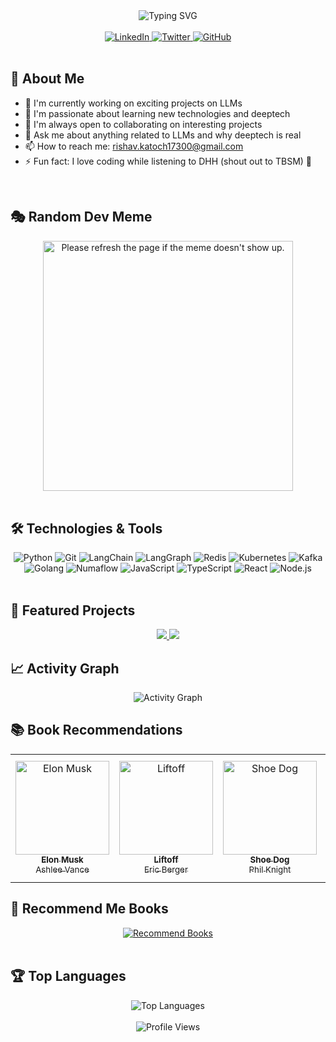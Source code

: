 <div align="center">
  <img src="https://readme-typing-svg.herokuapp.com?font=Fira+Code&pause=1000&color=2196F3&center=true&vCenter=true&width=435&lines=Hi+there+%F0%9F%91%8B;I'm+Rishav+Katoch;A+passionate+developer+from+India" alt="Typing SVG" />
</div>

<br/>

<div align="center">
  <a href="https://linkedin.com/in/your-linkedin">
    <img src="https://img.shields.io/badge/LinkedIn-0077B5?style=for-the-badge&logo=linkedin&logoColor=white" alt="LinkedIn"/>
  </a>
  <a href="https://twitter.com/your-twitter">
    <img src="https://img.shields.io/badge/Twitter-1DA1F2?style=for-the-badge&logo=twitter&logoColor=white" alt="Twitter"/>
  </a>
  <a href="https://github.com/rishhavv">
    <img src="https://img.shields.io/badge/GitHub-100000?style=for-the-badge&logo=github&logoColor=white" alt="GitHub"/>
  </a>
</div>

<br/>

## 🚀 About Me

- 🔭 I'm currently working on exciting projects on LLMs
- 🌱 I'm passionate about learning new technologies and deeptech
- 👯 I'm always open to collaborating on interesting projects
- 💬 Ask me about anything related to LLMs and why deeptech is real
- 📫 How to reach me: rishav.katoch17300@gmail.com
- ⚡ Fun fact: I love coding while listening to DHH (shout out to TBSM) 🎵

<br/>

## 🎭 Random Dev Meme

<div align="center">
  <img src="https://random-memer.herokuapp.com/" title="Meme" alt="Please refresh the page if the meme doesn't show up." width="400"/>
</div>

<br/>

## 🛠️ Technologies & Tools

<div align="center">
  <img src="https://img.shields.io/badge/Python-3776AB?style=for-the-badge&logo=python&logoColor=white" alt="Python"/>
  <img src="https://img.shields.io/badge/Git-F05032?style=for-the-badge&logo=git&logoColor=white" alt="Git"/>
  <img src="https://img.shields.io/badge/LangChain-121212?style=for-the-badge&logo=chainlink&logoColor=white" alt="LangChain"/>
  <img src="https://img.shields.io/badge/LangGraph-4B0082?style=for-the-badge&logo=graph&logoColor=white" alt="LangGraph"/>
  <img src="https://img.shields.io/badge/Redis-DC382D?style=for-the-badge&logo=redis&logoColor=white" alt="Redis"/>
  <img src="https://img.shields.io/badge/Kubernetes-326CE5?style=for-the-badge&logo=kubernetes&logoColor=white" alt="Kubernetes"/>
  <img src="https://img.shields.io/badge/Kafka-231F20?style=for-the-badge&logo=apache-kafka&logoColor=white" alt="Kafka"/>
  <img src="https://img.shields.io/badge/Go-00ADD8?style=for-the-badge&logo=go&logoColor=white" alt="Golang"/>
  <img src="https://img.shields.io/badge/Numaflow-00BFFF?style=for-the-badge&logo=numaflow&logoColor=white" alt="Numaflow"/>
  <img src="https://img.shields.io/badge/JavaScript-F7DF1E?style=for-the-badge&logo=javascript&logoColor=black" alt="JavaScript"/>
  <img src="https://img.shields.io/badge/TypeScript-007ACC?style=for-the-badge&logo=typescript&logoColor=white" alt="TypeScript"/>
  <img src="https://img.shields.io/badge/React-20232A?style=for-the-badge&logo=react&logoColor=61DAFB" alt="React"/>
  <img src="https://img.shields.io/badge/Node.js-43853D?style=for-the-badge&logo=node.js&logoColor=white" alt="Node.js"/>
</div>

<br/>

## 🚀 Featured Projects

<div align="center">
  <a href="https://github.com/rishhavv/your-llm-project">
    <img src="https://github-readme-stats.vercel.app/api/pin/?username=rishhavv&repo=your-llm-project&theme=radical" />
  </a>
  <a href="https://github.com/rishhavv/your-deeptech-project">
    <img src="https://github-readme-stats.vercel.app/api/pin/?username=rishhavv&repo=your-deeptech-project&theme=radical" />
  </a>
</div>

## 📈 Activity Graph

<p align="center">
  <img src="https://activity-graph.herokuapp.com/graph?username=rishhavv&theme=radical&hide_border=true&area=true" alt="Activity Graph" />
</p>

## 📚 Book Recommendations

<div align="center">
  <table>
    <tr>
      <td align="center">
        <a href="https://www.goodreads.com/book/show/17978290-elon-musk">
          <img src="https://images-na.ssl-images-amazon.com/images/P/1591847935.01.L.jpg" width="150" alt="Elon Musk"/>
          <br/>
          <sub><b>Elon Musk</b></sub>
          <br/>
          <sub>Ashlee Vance</sub>
        </a>
      </td>
      <td align="center">
        <a href="https://www.goodreads.com/book/show/58784475-liftoff">
          <img src="https://images-na.ssl-images-amazon.com/images/P/0062978291.01.L.jpg" width="150" alt="Liftoff"/>
          <br/>
          <sub><b>Liftoff</b></sub>
          <br/>
          <sub>Eric Berger</sub>
        </a>
      </td>
      <td align="center">
        <a href="https://www.goodreads.com/book/show/27209436-shoe-dog">
          <img src="https://images-na.ssl-images-amazon.com/images/P/1501135910.01.L.jpg" width="150" alt="Shoe Dog"/>
          <br/>
          <sub><b>Shoe Dog</b></sub>
          <br/>
          <sub>Phil Knight</sub>
        </a>
      </td>
      <td align="center">
        <a href="https://www.goodreads.com/book/show/23499283-designing-data-intensive-applications">
          <img src="https://images-na.ssl-images-amazon.com/images/P/1449373321.01.L.jpg" width="150" alt="Designing Data-Intensive Applications"/>
          <br/>
          <sub><b>Designing Data-Intensive Applications</b></sub>
          <br/>
          <sub>Martin Kleppmann</sub>
        </a>
      </td>
    </tr>
  </table>
</div>

## 📖 Recommend Me Books

<div align="center">
  <a href="https://github.com/rishhavv/rishhavv/issues/new?template=book-recommendation.md">
    <img src="https://img.shields.io/badge/Recommend_Books-FF69B4?style=for-the-badge&logo=github&logoColor=white" alt="Recommend Books"/>
  </a>
</div>

<br/>

## 🏆 Top Languages

<div align="center">
  <img src="https://github-readme-stats.vercel.app/api/top-langs/?username=rishhavv&layout=compact&theme=radical" alt="Top Languages"/>
</div>

<br/>

<div align="center">
  <img src="https://komarev.com/ghpvc/?username=rishhavv&color=blueviolet" alt="Profile Views"/>
</div>
